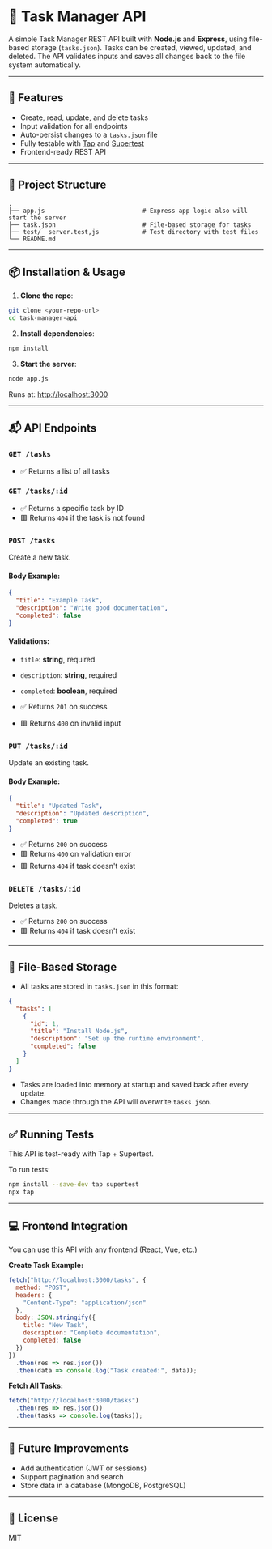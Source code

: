 # 📝 Task Manager API

A simple Task Manager REST API built with **Node.js** and **Express**, using file-based storage (`tasks.json`). Tasks can be created, viewed, updated, and deleted. The API validates inputs and saves all changes back to the file system automatically.

---

## 🚀 Features

- Create, read, update, and delete tasks
- Input validation for all endpoints
- Auto-persist changes to a `tasks.json` file
- Fully testable with [Tap](https://www.node-tap.org/) and [Supertest](https://github.com/visionmedia/supertest)
- Frontend-ready REST API

---

## 📁 Project Structure

```
.
├── app.js                           # Express app logic also will start the server
├── task.json                        # File-based storage for tasks
├── test/  server.test,js            # Test directory with test files
└── README.md
```

---

## 📦 Installation & Usage

1. **Clone the repo**:

```bash
git clone <your-repo-url>
cd task-manager-api
```

2. **Install dependencies**:

```bash
npm install
```

3. **Start the server**:

```bash
node app.js
```

Runs at: [http://localhost:3000](http://localhost:3000)

---

## 📬 API Endpoints

### `GET /tasks`
- ✅ Returns a list of all tasks

### `GET /tasks/:id`
- ✅ Returns a specific task by ID
- 🟥 Returns `404` if the task is not found

### `POST /tasks`
Create a new task.

#### Body Example:

```json
{
  "title": "Example Task",
  "description": "Write good documentation",
  "completed": false
}
```

#### Validations:
- `title`: **string**, required
- `description`: **string**, required
- `completed`: **boolean**, required

- ✅ Returns `201` on success
- 🟥 Returns `400` on invalid input

### `PUT /tasks/:id`
Update an existing task.

#### Body Example:

```json
{
  "title": "Updated Task",
  "description": "Updated description",
  "completed": true
}
```

- ✅ Returns `200` on success
- 🟥 Returns `400` on validation error
- 🟥 Returns `404` if task doesn't exist

### `DELETE /tasks/:id`
Deletes a task.

- ✅ Returns `200` on success
- 🟥 Returns `404` if task doesn't exist

---

## 💾 File-Based Storage

- All tasks are stored in `tasks.json` in this format:

```json
{
  "tasks": [
    {
      "id": 1,
      "title": "Install Node.js",
      "description": "Set up the runtime environment",
      "completed": false
    }
  ]
}
```

- Tasks are loaded into memory at startup and saved back after every update.
- Changes made through the API will overwrite `tasks.json`.

---

## ✅ Running Tests

This API is test-ready with Tap + Supertest.

To run tests:

```bash
npm install --save-dev tap supertest
npx tap
```

---

## 💻 Frontend Integration

You can use this API with any frontend (React, Vue, etc.)

**Create Task Example:**

```js
fetch("http://localhost:3000/tasks", {
  method: "POST",
  headers: {
    "Content-Type": "application/json"
  },
  body: JSON.stringify({
    title: "New Task",
    description: "Complete documentation",
    completed: false
  })
})
  .then(res => res.json())
  .then(data => console.log("Task created:", data));
```

**Fetch All Tasks:**

```js
fetch("http://localhost:3000/tasks")
  .then(res => res.json())
  .then(tasks => console.log(tasks));
```

---

## 🧠 Future Improvements

- Add authentication (JWT or sessions)
- Support pagination and search
- Store data in a database (MongoDB, PostgreSQL)

---

## 📄 License

MIT
